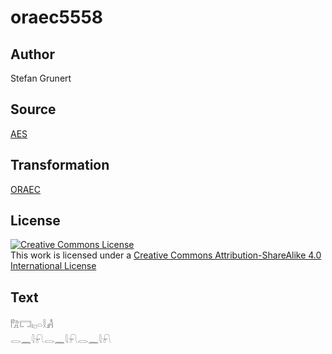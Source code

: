 # oraec5558

## Author

Stefan Grunert

## Source

[AES](https://github.com/simondschweitzer/aes)

## Transformation

[ORAEC](https://oraec.github.io/)

## License

<a rel="license" href="http://creativecommons.org/licenses/by-sa/4.0/"><img alt="Creative Commons License" style="border-width:0" src="https://i.creativecommons.org/l/by-sa/4.0/88x31.png" /></a><br />This work is licensed under a <a rel="license" href="http://creativecommons.org/licenses/by-sa/4.0/">Creative Commons Attribution-ShareAlike 4.0 International License</a>

## Text

𓀗𓉐𓏤𓊪𓏏𓎛𓀻<br>
𓂋𓈖𓇋𓍯𓂋𓈖𓇋𓍯𓂋𓈖𓇋𓍯<br>
